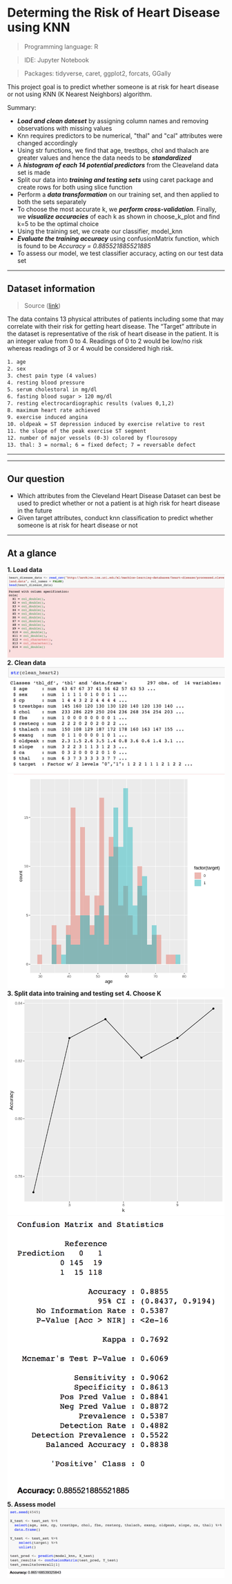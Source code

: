 # Determing the Risk of Heart Disease using KNN
>  Programming language: R

> IDE: Jupyter Notebook

>  Packages: tidyverse, caret, ggplot2, forcats, GGally

This project goal is to predict whether someone is at risk for heart disease or not using KNN (K Nearest Neighbors) algorithm.

Summary:
- _**Load and clean dateset**_ by assigning column names and removing observations with missing values
- Knn requires predictors to be numerical, "thal" and "cal" attributes were changed accordingly
- Using str functions, we find that age, trestbps, chol and thalach are greater values and hence the data needs to be _**standardized**_
- A _**histogram of each 14 potential predictors**_ from the Cleaveland data set is made
- Split our data into _**training and testing sets**_ using caret package and create rows for both using slice function
- Perform a _**data transformation**_ on our training set, and then applied to both the sets separately
- To choose the most accurate k, we _**perform cross-validation**_. Finally, we _**visualize accuracies**_ of each k as shown in choose_k_plot and find k=5 to be the optimal choice
- Using the training set, we create our classifier, model_knn
- _**Evaluate the training accuracy**_ using confusionMatrix function, which is found to be *Accuracy = 0.885521885521885*
- To assess our model, we test classifier accuracy, acting on our test data set


---
Dataset information
---
> Source ([link](https://archive.ics.uci.edu/ml/datasets/Heart+Disease))

The data contains 13 physical attributes of patients including some that may correlate with their risk for getting heart disease. The “Target” attribute in the dataset is representative of the risk of heart disease in the patient. It is an integer value from 0 to 4. Readings of 0 to 2 would be low/no risk whereas readings of 3 or 4 would be considered high risk. 
```
1. age
2. sex
3. chest pain type (4 values)
4. resting blood pressure
5. serum cholestoral in mg/dl
6. fasting blood sugar > 120 mg/dl
7. resting electrocardiographic results (values 0,1,2)
8. maximum heart rate achieved
9. exercise induced angina
10. oldpeak = ST depression induced by exercise relative to rest
11. the slope of the peak exercise ST segment
12. number of major vessels (0-3) colored by flourosopy
13. thal: 3 = normal; 6 = fixed defect; 7 = reversable defect
```
---
---
Our question
----
- Which attributes from the Cleveland Heart Disease Dataset can best be used to predict whether or not a patient is at high risk for heart disease in the future
- Given target attributes, conduct knn classification to predict whether someone is at risk for heart disease or not 

---
At a glance
---

  **1. Load data**
      ![image1](https://github.com/rosa-rzi/Diagnostic-for-Heart-Disease-using-KNN/blob/e6b4455b0a59ffae3c2d342eba66e911fbca9999/images/Screen%20Shot%202021-05-18%20at%2011.38.46%20AM.png)
  **2. Clean data**
      ![image2](https://github.com/rosa-rzi/Diagnostic-for-Heart-Disease-using-KNN/blob/e6b4455b0a59ffae3c2d342eba66e911fbca9999/images/Screen%20Shot%202021-05-18%20at%2011.38.15%20AM.png)
      ![image3](https://github.com/rosa-rzi/Diagnostic-for-Heart-Disease-using-KNN/blob/e6b4455b0a59ffae3c2d342eba66e911fbca9999/images/Screen%20Shot%202021-05-18%20at%2011.39.21%20AM.png)
  **3. Split data into training and testing set**
  **4. Choose K**
      ![image4](https://github.com/rosa-rzi/Diagnostic-for-Heart-Disease-using-KNN/blob/e6b4455b0a59ffae3c2d342eba66e911fbca9999/images/kVisualization.png)
      ![image5](https://github.com/rosa-rzi/Diagnostic-for-Heart-Disease-using-KNN/blob/e6b4455b0a59ffae3c2d342eba66e911fbca9999/images/Screen%20Shot%202021-05-18%20at%2011.42.20%20AM.png)
  **5. Assess model**
      ![image6](https://github.com/rosa-rzi/Diagnostic-for-Heart-Disease-using-KNN/blob/e6b4455b0a59ffae3c2d342eba66e911fbca9999/images/Screen%20Shot%202021-05-18%20at%2011.42.53%20AM.png)
